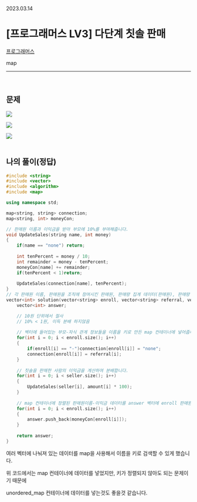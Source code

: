 2023.03.14

# __[프로그래머스 LV3] 다단계 칫솔 판매__

[프로그래머스](https://school.programmers.co.kr/learn/courses/30/lessons/77486?language=cpp)

map

---- 

<BR>

## __문제__

<img src = "https://user-images.githubusercontent.com/80774412/224870931-c4546dd8-ec92-4fa5-80cf-472b348c985a.PNG"></img>

<img src = "https://user-images.githubusercontent.com/80774412/224870939-3c2728d5-a71c-44c6-a515-cbc7b97086db.PNG"></img>

<img src = "https://user-images.githubusercontent.com/80774412/224870946-c4360691-bac7-466c-802e-e5aefe1c39f4.PNG"></img>
<BR><BR>


## __나의 풀이__(정답)
```c++
#include <string>
#include <vector>
#include <algorithm>
#include <map>

using namespace std;

map<string, string> connection;
map<string, int> moneyCon;

// 판매원 이름과 이익금을 받아 부모에 10%를 부여해줍니다.
void UpdateSales(string name, int money)
{
    if(name == "none") return;
    
    int tenPercent = money / 10;
    int remainder = money - tenPercent;
    moneyCon[name] += remainder;
    if(tenPercent < 1)return;
    
    UpdateSales(connection[name], tenPercent);
}
// 각 판매원 이름, 판매원을 조직에 참여시킨 판매원, 판매량 집계 데이터(판매원), 판매량 집계 데이터(판매 수량)
vector<int> solution(vector<string> enroll, vector<string> referral, vector<string> seller, vector<int> amount) {
    vector<int> answer;

    // 10원 단위에서 절사
    // 10% < 1원, 이득 분배 하지않음
    
    // 벡터에 들어있는 부모-자식 관계 정보들을 이름을 키로 만든 map 컨테이너에 넣어줍니다.
    for(int i = 0; i < enroll.size(); i++)
    {
        if(enroll[i] == "-")connection[enroll[i]] = "none";
        connection[enroll[i]] = referral[i];
    }
    
    // 칫솔을 판매한 사람의 이익금을 계산하여 분배합니다.
    for(int i = 0; i < seller.size(); i++)
    {
        UpdateSales(seller[i], amount[i] * 100);
    }
    
    // map 컨테이너에 정렬된 판매원이름-이익금 데이터를 answer 벡터에 enroll 판매원 이름 순으로 넣어줍니다.
    for(int i = 0; i < enroll.size(); i++)
    {
        answer.push_back(moneyCon[enroll[i]]);
    }
    
    return answer;
}
```

여러 벡터에 나눠져 있는 데이터를 map을 사용해서 이름을 키로 검색할 수 있게 했습니다.

위 코드에서는 map 컨테이너에 데이터를 넣었지만, 키가 정렬되지 않아도 되는 문제이기 때문에

unordered_map 컨테이너에 데이터를 넣는것도 좋을것 같습니다.